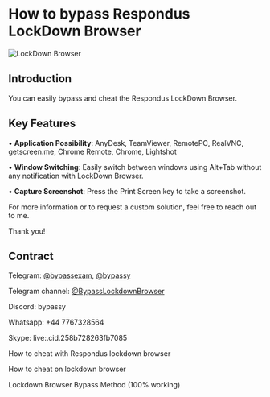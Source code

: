 # How to bypass Respondus LockDown Browser

![LockDown Browser](./Demo.gif "Bypass")

## Introduction
You can easily bypass and cheat the Respondus LockDown Browser.

## Key Features

• **Application Possibility**: AnyDesk, TeamViewer, RemotePC, RealVNC, getscreen.me, Chrome Remote, Chrome, Lightshot

• **Window Switching**: Easily switch between windows using Alt+Tab without any notification with LockDown Browser.

• **Capture Screenshot**: Press the Print Screen key to take a screenshot.

For more information or to request a custom solution, feel free to reach out to me.

Thank you!

## Contract

Telegram: [@bypassexam](https://t.me/bypassexam), [@bypassy](https://t.me/bypassy)

Telegram channel: [@BypassLockdownBrowser](https://t.me/BypassLockdownBrowser)

Discord: bypassy

Whatsapp: +44 7767328564

Skype: live:.cid.258b728263fb7085

How to cheat with Respondus lockdown browser

How to cheat on lockdown browser

Lockdown Browser Bypass Method (100% working)
